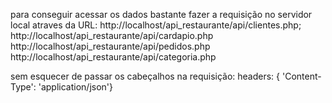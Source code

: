 para conseguir acessar os dados bastante fazer a requisição no servidor local atraves da URL:
http://localhost/api_restaurante/api/clientes.php;
http://localhost/api_restaurante/api/cardapio.php
http://localhost/api_restaurante/api/pedidos.php
http://localhost/api_restaurante/api/categoria.php

sem esquecer de passar os cabeçalhos na requisição:
 headers: { 'Content-Type': 'application/json'}
